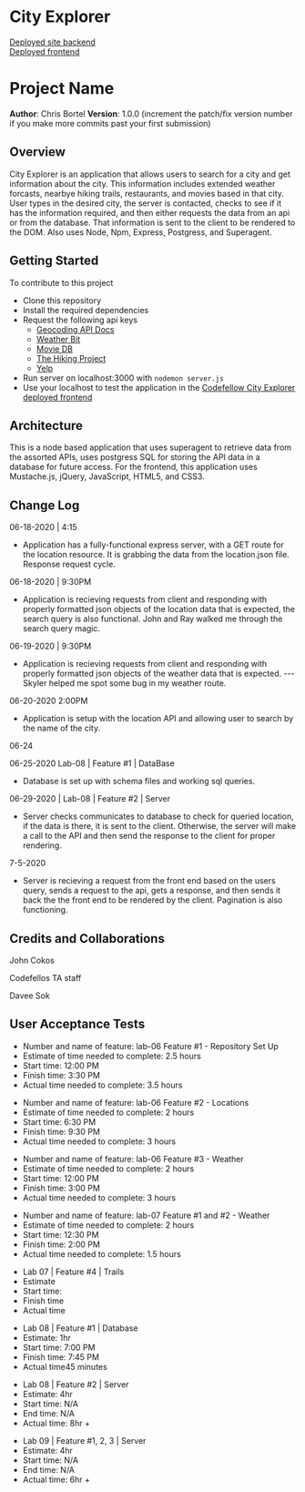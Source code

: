 # City Explorer
[Deployed site backend](https://chris-city-explorer.herokuapp.com) <br>
[Deployed frontend](https://codefellows.github.io/code-301-guide/curriculum/city-explorer-app/front-end/)


# Project Name

**Author**: Chris Bortel
**Version**: 1.0.0 (increment the patch/fix version number if you make more commits past your first submission)

## Overview

City Explorer is an application that allows users to search for a city and get information about the city. This information includes extended weather forcasts, nearbye hiking trails, restaurants, and movies based in that city. User types in the desired city, the server is contacted, checks to see if it has the information required, and then either requests the data from an api or from the database. That information is sent to the client to be rendered to the DOM. Also uses Node, Npm, Express, Postgress, and Superagent.

## Getting Started

To contribute to this project 

- Clone this repository
- Install the required dependencies
- Request the following api keys
  - [Geocoding API Docs](https://locationiq.com/)
  - [Weather Bit](https://www.weatherbit.io/)
  - [Movie DB](https://developers.themoviedb.org/3/getting-started/introduction)
  - [The Hiking Project](https://www.hikingproject.com/data)
  - [Yelp](https://www.yelp.com/developers/documentation/v3/business_search)
- Run server on localhost:3000 with ```nodemon server.js```
- Use your localhost to test the application in the [Codefellow City Explorer deployed frontend](https://codefellows.github.io/code-301-guide/curriculum/city-explorer-app/front-end/)



<!-- What are the steps that a user must take in order to build this app on their own machine and get it running? -->

## Architecture
<!-- Provide a detailed description of the application design. What technologies (languages, libraries, etc) you're using, and any other relevant design information. -->

This is a node based application that uses superagent to retrieve data from the assorted APIs, uses postgress SQL for storing the API data in a database for future access. For the frontend, this application uses Mustache.js, jQuery, JavaScript, HTML5, and CSS3. 

## Change Log

<!-- Use this area to document the iterative changes made to your application as each feature is successfully implemented. Use time stamps. Here's an examples: -->

06-18-2020 | 4:15 
- Application has a fully-functional express server, with a GET route for the location resource. It is grabbing the data from the location.json file. Response request cycle.

06-18-2020 | 9:30PM 
- Application is recieving requests from client and responding with properly formatted json objects of the location data that is expected, the search query is also functional. John and Ray walked me through the search query magic.

06-19-2020 | 9:30PM 
- Application is recieving requests from client and responding with properly formatted json objects of the weather data that is expected. --- Skyler helped me spot some bug in my weather route.

06-20-2020 2:00PM 
- Application is setup with the location API and allowing user to search by the name of the city.

06-24

06-25-2020
Lab-08 | Feature #1 | DataBase

- Database is set up with schema files and working sql queries.

06-29-2020 | Lab-08 | Feature #2 | Server
- Server checks communicates to database to check for queried location, if the data is there, it is sent to the client. Otherwise, the server will make a call to the API and then send the response to the client for proper rendering.

7-5-2020
- Server is recieving a request from the front end based on the users query, sends a request to the api, gets a response, and then sends it back the the front end to be rendered by the client. Pagination is also functioning.

## Credits and Collaborations
<!-- Give credit (and a link) to other people or resources that helped you build this application. -->

John Cokos


Codefellos TA staff


Davee Sok



## User Acceptance Tests

- Number and name of feature: lab-06 Feature #1 - Repository Set Up
- Estimate of time needed to complete: 2.5 hours
- Start time: 12:00 PM
- Finish time: 3:30 PM
- Actual time needed to complete: 3.5 hours

* Number and name of feature: lab-06 Feature #2 - Locations
* Estimate of time needed to complete: 2 hours
* Start time: 6:30 PM
* Finish time: 9:30 PM
* Actual time needed to complete: 3 hours

- Number and name of feature: lab-06 Feature #3 - Weather
- Estimate of time needed to complete: 2 hours
- Start time: 12:00 PM
- Finish time: 3:00 PM
- Actual time needed to complete: 3 hours

* Number and name of feature: lab-07 Feature #1 and #2 - Weather
* Estimate of time needed to complete: 2 hours
* Start time: 12:30 PM
* Finish time: 2:00 PM
* Actual time needed to complete: 1.5 hours

- Lab 07 | Feature #4 | Trails
- Estimate
- Start time:
- Finish time
- Actual time

* Lab 08 | Feature #1 | Database
* Estimate: 1hr
* Start time: 7:00 PM
* Finish time: 7:45 PM
* Actual time45 minutes

- Lab 08 | Feature #2 | Server
- Estimate: 4hr
- Start time: N/A
- End time: N/A
- Actual time: 8hr +

* Lab 09 | Feature #1, 2, 3 | Server
* Estimate: 4hr
* Start time: N/A
* End time: N/A
* Actual time: 6hr +
